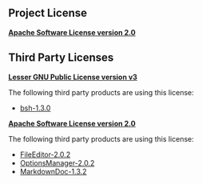 <!-- Created by CodeLicenseManager -->
## Project License

__[Apache Software License version 2.0](http://www.apache.org/licenses/LICENSE-2.0.html)__

## Third Party Licenses

__[Lesser GNU Public License version v3](http://www.gnu.org/copyleft/lesser.html)__

The following third party products are using this license:

* [bsh-1.3.0](http://www.beanshell.org/)

__[Apache Software License version 2.0](http://www.apache.org/licenses/LICENSE-2.0.html)__

The following third party products are using this license:

* [FileEditor-2.0.2](https://github.com/tombensve/FileEditor)
* [OptionsManager-2.0.2](https://github.com/tombensve/OptionsManager)
* [MarkdownDoc-1.3.2](https://github.com/tombensve/MarkdownDoc)

<!-- CLM -->
